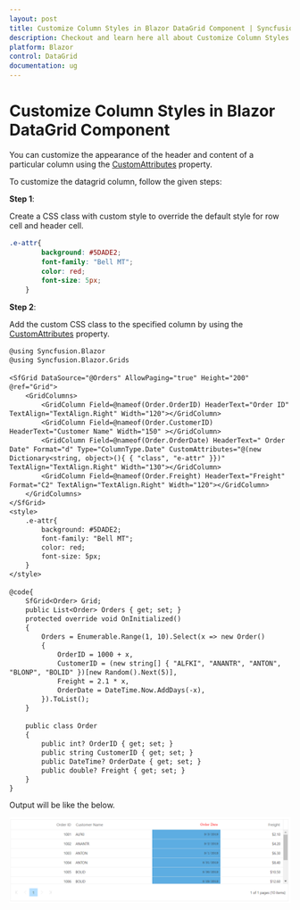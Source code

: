 ```yaml
---
layout: post
title: Customize Column Styles in Blazor DataGrid Component | Syncfusion
description: Checkout and learn here all about Customize Column Styles in Syncfusion Blazor DataGrid component and more.
platform: Blazor
control: DataGrid
documentation: ug
---
```


# Customize Column Styles in Blazor DataGrid Component

You can customize the appearance of the header and content of a particular column using the [CustomAttributes](https://help.syncfusion.com/cr/blazor/Syncfusion.Blazor.Grids.GridColumn.html#Syncfusion_Blazor_Grids_GridColumn_CustomAttributes) property.

To customize the datagrid column, follow the given steps:

**Step 1**:

Create a CSS class with custom style to override the default style for row cell and header cell.

```css
.e-attr{
        background: #5DADE2;
        font-family: "Bell MT";
        color: red;
        font-size: 5px;
    }
```

**Step 2**:

Add the custom CSS class to the specified column by using the [CustomAttributes](https://help.syncfusion.com/cr/blazor/Syncfusion.Blazor.Grids.GridColumn.html#Syncfusion_Blazor_Grids_GridColumn_CustomAttributes) property.

```cshtml
@using Syncfusion.Blazor
@using Syncfusion.Blazor.Grids

<SfGrid DataSource="@Orders" AllowPaging="true" Height="200" @ref="Grid">
    <GridColumns>
        <GridColumn Field=@nameof(Order.OrderID) HeaderText="Order ID" TextAlign="TextAlign.Right" Width="120"></GridColumn>
        <GridColumn Field=@nameof(Order.CustomerID) HeaderText="Customer Name" Width="150" ></GridColumn>
        <GridColumn Field=@nameof(Order.OrderDate) HeaderText=" Order Date" Format="d" Type="ColumnType.Date" CustomAttributes="@(new Dictionary<string, object>(){ { "class", "e-attr" }})" TextAlign="TextAlign.Right" Width="130"></GridColumn>
        <GridColumn Field=@nameof(Order.Freight) HeaderText="Freight" Format="C2" TextAlign="TextAlign.Right" Width="120"></GridColumn>
    </GridColumns>
</SfGrid>
<style>
    .e-attr{
        background: #5DADE2;
        font-family: "Bell MT";
        color: red;
        font-size: 5px;
    }
</style>

@code{
    SfGrid<Order> Grid;
    public List<Order> Orders { get; set; }
    protected override void OnInitialized()
    {
        Orders = Enumerable.Range(1, 10).Select(x => new Order()
        {
            OrderID = 1000 + x,
            CustomerID = (new string[] { "ALFKI", "ANANTR", "ANTON", "BLONP", "BOLID" })[new Random().Next(5)],
            Freight = 2.1 * x,
            OrderDate = DateTime.Now.AddDays(-x),
        }).ToList();
    }

    public class Order
    {
        public int? OrderID { get; set; }
        public string CustomerID { get; set; }
        public DateTime? OrderDate { get; set; }
        public double? Freight { get; set; }
    }
}
```

Output will be like the below.

![Customizing Column Style in Blazor DataGrid](../images/blazor-datagrid-column-style-customization.PNG)
